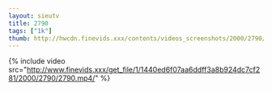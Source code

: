 ```yaml
--- 
layout: sieutv
title: 2790
tags: ["1k"]
thumb: http://hwcdn.finevids.xxx/contents/videos_screenshots/2000/2790/preview.mp4.jpg
---
```

{% include video src="http://www.finevids.xxx/get_file/1/1440ed6f07aa6ddff3a8b924dc7cf281/2000/2790/2790.mp4/" %} 

